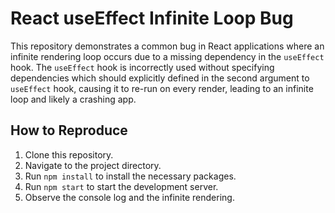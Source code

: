 # React useEffect Infinite Loop Bug

This repository demonstrates a common bug in React applications where an infinite rendering loop occurs due to a missing dependency in the `useEffect` hook.  The `useEffect` hook is incorrectly used without specifying dependencies which should explicitly defined in the second argument to `useEffect` hook, causing it to re-run on every render, leading to an infinite loop and likely a crashing app.

## How to Reproduce

1. Clone this repository.
2. Navigate to the project directory.
3. Run `npm install` to install the necessary packages.
4. Run `npm start` to start the development server.
5. Observe the console log and the infinite rendering.